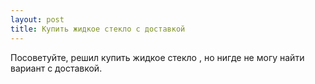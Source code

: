 ```yaml
---
layout: post 
title: Купить жидкое стекло с доставкой 
--- 
```

Посоветуйте, решил купить жидкое стекло , но нигде не могу найти вариант с доставкой.